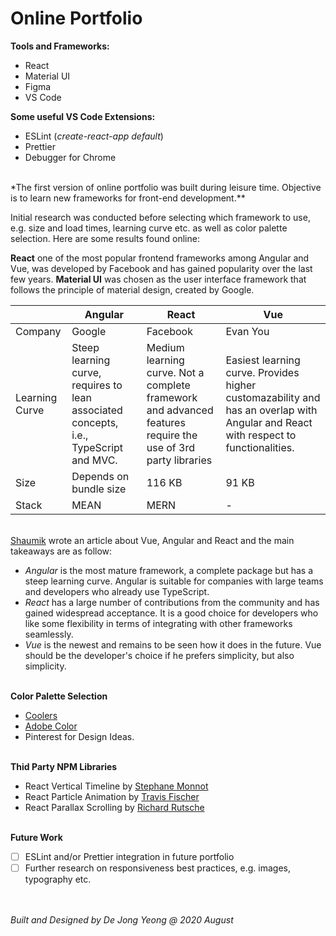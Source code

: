 # Online Portfolio

**Tools and Frameworks:**

- React
- Material UI
- Figma
- VS Code

**Some useful VS Code Extensions:**

- ESLint (_create-react-app default_)
- Prettier
- Debugger for Chrome

\
\*The first version of online portfolio was built during leisure time. Objective is to learn new frameworks for front-end development.\*\*

Initial research was conducted before selecting which framework to use, e.g. size and load times, learning curve etc. as well as color palette selection. Here are some results found online:

**React** one of the most popular frontend frameworks among Angular and Vue, was developed by Facebook and has gained popularity over the last few years. **Material UI** was chosen as the user interface framework that follows the principle of material design, created by Google.

|                | Angular                                                                               | React                                                                                                        | Vue                                                                                                                                |
| -------------- | ------------------------------------------------------------------------------------- | ------------------------------------------------------------------------------------------------------------ | ---------------------------------------------------------------------------------------------------------------------------------- |
| Company        | Google                                                                                | Facebook                                                                                                     | Evan You                                                                                                                           |
| Learning Curve | Steep learning curve, requires to lean associated concepts, i.e., TypeScript and MVC. | Medium learning curve. Not a complete framework and advanced features require the use of 3rd party libraries | Easiest learning curve. Provides higher customazability and has an overlap with Angular and React with respect to functionalities. |
| Size           | Depends on bundle size                                                                | 116 KB                                                                                                       | 91 KB                                                                                                                              |
| Stack          | MEAN                                                                                  | MERN                                                                                                         | -                                                                                                                                  |

\
[Shaumik](https://www.codeinwp.com/blog/angular-vs-vue-vs-react/) wrote an article about Vue, Angular and React and the main takeaways are as follow:

- _Angular_ is the most mature framework, a complete package but has a steep learning curve. Angular is suitable for companies with large teams and developers who already use TypeScript.
- _React_ has a large number of contributions from the community and has gained widespread acceptance. It is a good choice for developers who like some flexibility in terms of integrating with other frameworks seamlessly.
- _Vue_ is the newest and remains to be seen how it does in the future. Vue should be the developer's choice if he prefers simplicity, but also simplicity.

\
**Color Palette Selection**

- [Coolers](https://coolors.co/)
- [Adobe Color](https://color.adobe.com/)
- Pinterest for Design Ideas.

\
**Thid Party NPM Libraries**

- React Vertical Timeline by [Stephane Monnot](https://github.com/stephane-monnot/react-vertical-timeline)
- React Particle Animation by [Travis Fischer](https://github.com/transitive-bullshit/react-particle-animation)
- React Parallax Scrolling by [Richard Rutsche](https://github.com/rrutsche/react-parallax)

\
**Future Work**

- [ ] ESLint and/or Prettier integration in future portfolio
- [ ] Further research on responsiveness best practices, e.g. images, typography etc.

\
\
_Built and Designed by De Jong Yeong @ 2020 August_
